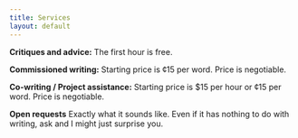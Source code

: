 ```yaml
---
title: Services
layout: default
---
```


**Critiques and advice:** The first hour is free.

**Commissioned writing:** Starting price is ¢15 per word. Price is negotiable.

**Co-writing / Project assistance:** Starting price is $15 per hour or ¢15 per word. Price is negotiable.

**Open requests** Exactly what it sounds like. Even if it has nothing to do with writing, ask and I might just surprise you.
